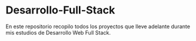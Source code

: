 # Desarrollo-Full-Stack

En este repositorio recopilo todos los proyectos que lleve adelante durante mis estudios de Desarrollo Web Full Stack.
